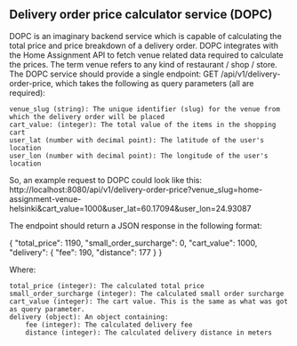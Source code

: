 ## Delivery order price calculator service (DOPC)
DOPC is an imaginary backend service which is capable of calculating the total price and price breakdown of a delivery order. 
DOPC integrates with the Home Assignment API to fetch venue related data required to calculate the prices. The term venue refers to any kind of restaurant / shop / store.
The DOPC service should provide a single endpoint: GET /api/v1/delivery-order-price, which takes the following as query parameters (all are required):

    venue_slug (string): The unique identifier (slug) for the venue from which the delivery order will be placed
    cart_value: (integer): The total value of the items in the shopping cart
    user_lat (number with decimal point): The latitude of the user's location
    user_lon (number with decimal point): The longitude of the user's location

So, an example request to DOPC could look like this:
http://localhost:8080/api/v1/delivery-order-price?venue_slug=home-assignment-venue-helsinki&cart_value=1000&user_lat=60.17094&user_lon=24.93087

The endpoint should return a JSON response in the following format:

{
  "total_price": 1190,
  "small_order_surcharge": 0,
  "cart_value": 1000,
  "delivery": {
    "fee": 190,
    "distance": 177
  }
}

Where:

    total_price (integer): The calculated total price
    small_order_surcharge (integer): The calculated small order surcharge
    cart_value (integer): The cart value. This is the same as what was got as query parameter.
    delivery (object): An object containing:
        fee (integer): The calculated delivery fee
        distance (integer): The calculated delivery distance in meters



